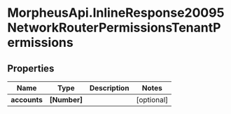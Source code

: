 # MorpheusApi.InlineResponse20095NetworkRouterPermissionsTenantPermissions

## Properties

Name | Type | Description | Notes
------------ | ------------- | ------------- | -------------
**accounts** | **[Number]** |  | [optional] 


